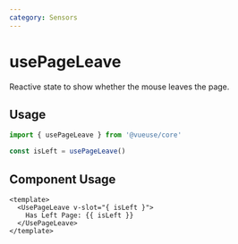 ```yaml
---
category: Sensors
---
```


# usePageLeave

Reactive state to show whether the mouse leaves the page.

## Usage

```ts
import { usePageLeave } from '@vueuse/core'

const isLeft = usePageLeave()
```

## Component Usage

```vue
<template>
  <UsePageLeave v-slot="{ isLeft }">
    Has Left Page: {{ isLeft }}
  </UsePageLeave>
</template>
```
